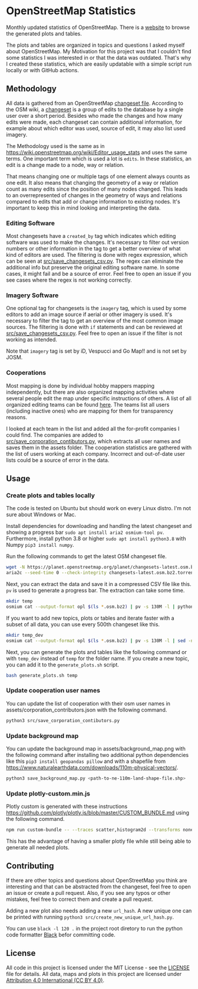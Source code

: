 # OpenStreetMap Statistics

Monthly updated statistics of OpenStreetMap. There is a [website](https://piebro.github.io/openstreetmap-statistics) to browse the generated plots and tables.

The plots and tables are organized in topics and questions I asked myself about OpenStreetMap. My Motivation for this project was that I couldn't find some statistics I was interested in or that the data was outdated. That's why I created these statistics, which are easily updatable with a simple script run locally or with GitHub actions. 


## Methodology

All data is gathered from an OpenStreetMap [changeset file](https://planet.openstreetmap.org/planet/).
According to the OSM wiki, a [changeset](https://wiki.openstreetmap.org/wiki/Changeset) is a group of edits to the database by a single user over a short period.
Besides who made the changes and how many edits were made, each changeset can contain additional information, for example about which editor was used, source of edit, it may also list used imagery.

The Methodology used is the same as in https://wiki.openstreetmap.org/wiki/Editor_usage_stats and uses the same terms.
One important term which is used a lot is `edits`.
In these statistics, an edit is a change made to a node, way or relation.

That means changing one or multiple tags of one element always counts as one edit.
It also means that changing the geometry of a way or relation count as many edits since the position of many nodes changed.
This leads to an overrepresented of changes in the geometry of ways and relations compared to edits that add or change information to existing nodes.
It's important to keep this in mind looking and interpreting the data.

### Editing Software

Most changesets have a `created_by` tag which indicates which editing software was used to make the changes.
It's necessary to filter out version numbers or other information in the tag to get a better overview of what kind of editors are used.
The filtering is done with regex expression, which can be seen at [src/save_changesets_csv.py](src/save_changesets_csv.py).
The regex can eliminate the additional info but preserve the original editing software name.
In some cases, it might fail and be a source of error.
Feel free to open an issue if you see cases where the regex is not working correctly.

### Imagery Software

One optional tag for changesets is the `imagery` tag, which is used by some editors to add an image source if aerial or other imagery is used. 
It's necessary to filter the tag to get an overview of the most common image sources.
The filtering is done with `if` statements and can be reviewed at [src/save_changesets_csv.py](src/save_changesets_csv.py).
Feel free to open an issue if the filter is not working as intended.

Note that `imagery` tag is set by iD, Vespucci and Go Map!! and is not set by JOSM.

### Cooperations

Most mapping is done by individual hobby mappers mapping independently, but there are also organized mapping activities where several people edit the map under specific instructions of others.
A list of all organized editing teams can be found [here](https://wiki.openstreetmap.org/wiki/Category:Organised_Editing_Teams).
The teams list all users (including inactive ones) who are mapping for them for transparency reasons.

I looked at each team in the list and added all the for-profit companies I could find.
The companies are added to [src/save_corporation_contibutors.py](src/save_corporation_contibutors.py), which extracts all user names and saves them in the assets folder.
The cooperation statistics are gathered with the list of users working at each company.
Incorrect and out-of-date user lists could be a source of error in the data.


## Usage

### Create plots and tables locally

The code is tested on Ubuntu but should work on every Linux distro. I'm not sure about Windows or Mac.

Install dependencies for downloading and handling the latest changeset and showing a progress bar `sudo apt install aria2 osmium-tool pv`.
Furthermore, install python 3.8 or higher `sudo apt install python3.8` with Numpy `pip3 install numpy`. 

Run the following commands to get the latest OSM changeset file.
```bash
wget -N https://planet.openstreetmap.org/planet/changesets-latest.osm.bz2.torrent
aria2c --seed-time 0 --check-integrity changesets-latest.osm.bz2.torrent
```

Next, you can extract the data and save it in a compressed CSV file like this. `pv` is used to generate a progress bar. The extraction can take some time.
```bash
mkdir temp
osmium cat --output-format opl $(ls *.osm.bz2) | pv -s 130M -l | python3 src/save_changesets_csv.py temp | gzip > temp/changesets.csv.gz
```

If you want to add new topics, plots or tables and iterate faster with a subset of all data, you can use every 500th changeset like this.
```bash
mkdir temp_dev
osmium cat --output-format opl $(ls *.osm.bz2) | pv -s 130M -l | sed -n '0~500p' | python3 src/save_changesets_csv.py temp_dev | gzip > temp_dev/changesets.csv.gz
```

Next, you can generate the plots and tables like the following command or with `temp_dev` instead of `temp` for the folder name. If you create a new topic, you can add it to the `generate_plots.sh` script.
```bash
bash generate_plots.sh temp
```

### Update cooperation user names

You can update the list of cooperation with their osm user names in assets/corporation_contributors.json with the following command.
```bash
python3 src/save_corporation_contibutors.py
```

### Update background map

You can update the background map in assets/background_map.png with the following command after installing two additional python dependencies like this `pip3 install geopandas pillow` and with a shapefile from https://www.naturalearthdata.com/downloads/110m-physical-vectors/.
```bash
python3 save_background_map.py <path-to-ne-110m-land-shape-file.shp>
```

### Update plotly-custom.min.js

Plotly custom is generated with these instructions https://github.com/plotly/plotly.js/blob/master/CUSTOM_BUNDLE.md using the following command.
```bash
npm run custom-bundle -- --traces scatter,histogram2d --transforms none
```
This has the advantage of having a smaller plotly file while still being able to generate all needed plots.

## Contributing

If there are other topics and questions about OpenStreetMap you think are interesting and that can be abstracted from the changeset, feel free to open an issue or create a pull request.
Also, if you see any typos or other mistakes, feel free to correct them and create a pull request.

Adding a new plot also needs adding a new `url_hash`. A new unique one can be printed with running `python3 src/create_new_unique_url_hash.py`.

You can use `black -l 120 .` in the project root diretory to run the python code formatter [Black](https://pypi.org/project/black/) befor committing code.

## License

All code in this project is licensed under the MIT License - see the [LICENSE](LICENSE) file for details. All data, maps and plots in this project are licensed under [Attribution 4.0 International (CC BY 4.0)](https://creativecommons.org/licenses/by/4.0/).

